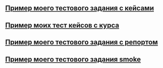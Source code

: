 [Пример моего тестового задания c кейсами](https://docs.google.com/spreadsheets/d/1rZ_4NBjYnHaBEWkkYkzivB4qB4_pLpTSq01YNHLkpkQ/edit?usp=sharing)
---
[Пример моих тест кейсов с курса](https://docs.google.com/spreadsheets/d/1Yp3ecNcSpt6M0MzVyItzFQ9DYoPuC23M6HjQGx8UFLY/edit?usp=sharing)
---
[Пример моего тестового задания с репортом](https://docs.google.com/spreadsheets/d/1LRuxivZtd6wCj84X3m_ascBkzvq68Dhx65LV40tCPkM/edit?usp=sharing)
---
[Пример моего тестового задания smoke](https://docs.google.com/spreadsheets/d/1PM6Ub0pySwM4NH9-2igiSRH_HKV4pRXFYx3zEsJ1PBo/edit?usp=sharing)
---